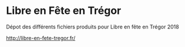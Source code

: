 # Libre en Fête en Trégor

Dépot des différents fichiers produits pour Libre en fête en Trégor 2018

http://libre-en-fete-tregor.fr/

